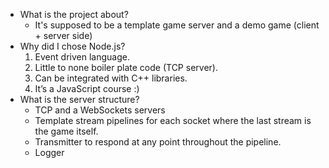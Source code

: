  * What is the project about?
    - It's supposed to be a template game server and a demo game
    (client + server side)
 * Why did I chose Node.js?
   1. Event driven language.
   2. Little to none boiler plate code (TCP server).
   3. Can be integrated with C++ libraries.
   4. It’s a JavaScript course :)
 * What is the server structure?
    - TCP and a WebSockets servers
    - Template stream pipelines for each socket where the last stream is the game itself.
    - Transmitter to respond at any point throughout the pipeline.
    - Logger
